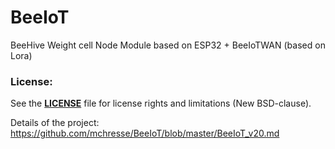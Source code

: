 # BeeIoT
BeeHive Weight cell  Node Module  based on ESP32 + BeeIoTWAN (based on Lora)

### License:
See the **[LICENSE](https://github.com/mchresse/BeeIoT/blob/master/LICENSE)** file for license rights and limitations (New BSD-clause).

Details of the project: https://github.com/mchresse/BeeIoT/blob/master/BeeIoT_v20.md

